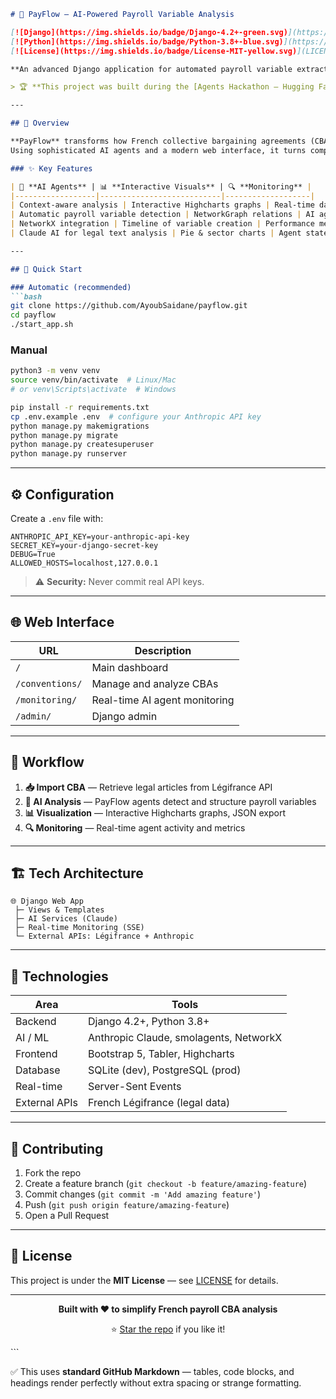 ````markdown
# 🚀 PayFlow — AI-Powered Payroll Variable Analysis

[![Django](https://img.shields.io/badge/Django-4.2+-green.svg)](https://djangoproject.com/)
[![Python](https://img.shields.io/badge/Python-3.8+-blue.svg)](https://python.org/)
[![License](https://img.shields.io/badge/License-MIT-yellow.svg)](LICENSE)

**An advanced Django application for automated payroll variable extraction and analysis using AI agents and real-time interactive visualizations.**

> 🏆 **This project was built during the [Agents Hackathon — Hugging Face × Anthropic × Unaite](https://lu.ma/agents-hackathon) (Paris, June 15) and WON the hackathon’s top prize!**

---

## 🎯 Overview

**PayFlow** transforms how French collective bargaining agreements (CBAs) are analyzed by automating the detection and generation of payroll variables.  
Using sophisticated AI agents and a modern web interface, it turns complex legal texts into actionable payroll intelligence.

### ✨ Key Features

| 🤖 **AI Agents** | 📊 **Interactive Visuals** | 🔍 **Monitoring** |
|------------------|---------------------------|-------------------|
| Context-aware analysis | Interactive Highcharts graphs | Real-time dashboard |
| Automatic payroll variable detection | NetworkGraph relations | AI agent activity tracking |
| NetworkX integration | Timeline of variable creation | Performance metrics |
| Claude AI for legal text analysis | Pie & sector charts | Agent state/statistics |

---

## 🚀 Quick Start

### Automatic (recommended)
```bash
git clone https://github.com/AyoubSaidane/payflow.git
cd payflow
./start_app.sh
````

### Manual

```bash
python3 -m venv venv
source venv/bin/activate  # Linux/Mac
# or venv\Scripts\activate  # Windows

pip install -r requirements.txt
cp .env.example .env  # configure your Anthropic API key
python manage.py makemigrations
python manage.py migrate
python manage.py createsuperuser
python manage.py runserver
```

---

## ⚙️ Configuration

Create a `.env` file with:

```env
ANTHROPIC_API_KEY=your-anthropic-api-key
SECRET_KEY=your-django-secret-key
DEBUG=True
ALLOWED_HOSTS=localhost,127.0.0.1
```

> ⚠️ **Security:** Never commit real API keys.

---

## 🌐 Web Interface

| URL             | Description                   |
| --------------- | ----------------------------- |
| `/`             | Main dashboard                |
| `/conventions/` | Manage and analyze CBAs       |
| `/monitoring/`  | Real-time AI agent monitoring |
| `/admin/`       | Django admin                  |

---

## 🔄 Workflow

1. **📥 Import CBA** — Retrieve legal articles from Légifrance API
2. **🤖 AI Analysis** — PayFlow agents detect and structure payroll variables
3. **📊 Visualization** — Interactive Highcharts graphs, JSON export
4. **🔍 Monitoring** — Real-time agent activity and metrics

---

## 🏗️ Tech Architecture

```
🌐 Django Web App
 ├─ Views & Templates
 ├─ AI Services (Claude)
 ├─ Real-time Monitoring (SSE)
 └─ External APIs: Légifrance + Anthropic
```

---

## 🔧 Technologies

| Area          | Tools                                  |
| ------------- | -------------------------------------- |
| Backend       | Django 4.2+, Python 3.8+               |
| AI / ML       | Anthropic Claude, smolagents, NetworkX |
| Frontend      | Bootstrap 5, Tabler, Highcharts        |
| Database      | SQLite (dev), PostgreSQL (prod)        |
| Real-time     | Server-Sent Events                     |
| External APIs | French Légifrance (legal data)         |

---

## 🤝 Contributing

1. Fork the repo
2. Create a feature branch (`git checkout -b feature/amazing-feature`)
3. Commit changes (`git commit -m 'Add amazing feature'`)
4. Push (`git push origin feature/amazing-feature`)
5. Open a Pull Request

---

## 📄 License

This project is under the **MIT License** — see [LICENSE](LICENSE) for details.

---

<div align="center">

**Built with ❤️ to simplify French payroll CBA analysis**

⭐ [Star the repo](https://github.com/AyoubSaidane/payflow) if you like it!

</div>
```

✅ This uses **standard GitHub Markdown** — tables, code blocks, and headings render perfectly without extra spacing or strange formatting.

